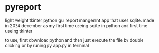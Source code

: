 # pyreport
light weight tkinter python gui report mangemnt app that uses sqlite. made in 2024 december as my first time useing sqlite in python and first time useing tkinter

to use, first download python and then just execute the file by double clicking or by runing py app.py in terminal
